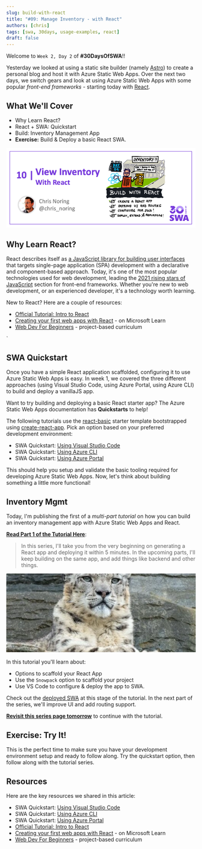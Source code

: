 ```yaml
---
slug: build-with-react
title: "#09: Manage Inventory - with React"
authors: [chris]
tags: [swa, 30days, usage-examples, react]
draft: false
---
```


Welcome to `Week 2, Day 2` of **#30DaysOfSWA**!! 

Yesterday we looked at using a static site builder (namely [Astro](https://astro.build)) to create a personal blog and host it with Azure Static Web Apps. Over the next two days, we switch gears and look at using Azure Static Web Apps with some popular _front-end frameworks_ - starting today with [React](https://reactjs.org/).

## What We'll Cover
 * Why Learn React?
 * React + SWA: Quickstart
 * Build: Inventory Management App
 * **Exercise:** Build & Deploy a basic React SWA.

![](../static/img/series/09-banner.png)


## Why Learn React?

React describes itself as [a JavaScript library for building user interfaces](https://reactjs.org/) that targets single-page application (SPA) development with a declarative and component-based approach. Today, it's one of the most popular technologies used for web development, leading the [2021 rising stars of JavaScript](https://reactjs.org/) section for front-end frameworks. Whether you're new to web development, or an experienced developer, it's a technology worth learning.

New to React? Here are a couple of resources:
 * [Official Tutorial: Intro to React](https://reactjs.org/tutorial/tutorial.html)
 * [Creating your first web apps with React](https://docs.microsoft.com/en-us/learn/paths/react/) - on Microsoft Learn
 * [Web Dev For Beginners](https://github.com/microsoft/Web-Dev-For-Beginners) - project-based curriculum

`
## SWA Quickstart

Once you have a simple React application scaffolded, configuring it to use Azure Static Web Apps is easy. In week 1, we covered the three different approaches (using Visual Studio Code, using Azure Portal, using Azure CLI) to build and deploy a vanillaJS app.

Want to try building and deploying a basic React starter app? The Azure Static Web Apps documentation has **Quickstarts** to help! 

The following tutorials use the [react-basic](https://github.com/staticwebdev/react-basic) starter template bootstrapped using [create-react-app](https://github.com/facebook/create-react-app). Pick an option based on your preferred development environment:
 * SWA Quickstart: [Using Visual Studio Code](https://docs.microsoft.com/en-us/azure/static-web-apps/getting-started?tabs=react)
 * SWA Quickstart: [Using Azure CLI](https://docs.microsoft.com/en-us/azure/static-web-apps/get-started-cli?tabs=react)
 * SWA Quickstart: [Using Azure Portal](https://docs.microsoft.com/en-us/azure/static-web-apps/get-started-portal?tabs=react&pivots=azure-devops)

This should help you setup and validate the basic tooling required for developing Azure Static Web Apps. Now, let's think about building something a little more functional!


## Inventory Mgmt

Today, I'm publishing the first of a _multi-part tutorial_ on how you can build an inventory management app with Azure Static Web Apps and React.

[**Read Part 1 of the Tutorial Here**](https://dev.to/azure/build-an-inventory-management-app-with-azure-static-web-apps-with-react-part-1-2l2e):
 > In this series, I'll take you from the very beginning on generating a React app and deploying it within 5 minutes. In the upcoming parts, I'll keep building on the same app, and add things like backend and other things.

![Banner image from dev.to article](../static/img/series/09-snowpack.png)

In this tutorial you'll learn about:
 * Options to scaffold your React App
 * Use the `Snowpack` option to scaffold your project
 * Use VS Code to configure & deploy the app to SWA.

Check out the [deployed SWA](https://happy-wave-036ec970f.1.azurestaticapps.net/) at this stage of the tutorial. In the next part of the series, we'll improve UI and add routing support.

[**Revisit this series page tomorrow**](https://dev.to/azure/build-an-inventory-management-app-with-azure-static-web-apps-with-react-part-1-2l2e) to continue with the tutorial.

## Exercise: Try It!

This is the perfect time to make sure you have your development environment setup and ready to follow along. Try the quickstart option, then follow along with the tutorial series.


## Resources

Here are the key resources we shared in this article:
 * SWA Quickstart: [Using Visual Studio Code](https://docs.microsoft.com/en-us/azure/static-web-apps/getting-started?tabs=react)
 * SWA Quickstart: [Using Azure CLI](https://docs.microsoft.com/en-us/azure/static-web-apps/get-started-cli?tabs=react)
 * SWA Quickstart: [Using Azure Portal](https://docs.microsoft.com/en-us/azure/static-web-apps/get-started-portal?tabs=react&pivots=azure-devops)
 * [Official Tutorial: Intro to React](https://reactjs.org/tutorial/tutorial.html)
 * [Creating your first web apps with React](https://docs.microsoft.com/en-us/learn/paths/react/) - on Microsoft Learn
 * [Web Dev For Beginners](https://github.com/microsoft/Web-Dev-For-Beginners) - project-based curriculum